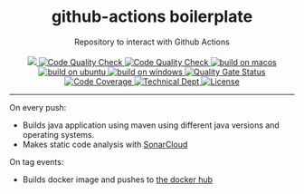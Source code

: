 <h1 align="center">github-actions boilerplate</h1>

<div align="center">
  Repository to interact with Github Actions
</div>

<br />

<div align="center">
  <!-- last commit-->
  <a href="https://github.com/akadir/github-actions/commits" title="Last Commit">
     <img src="https://img.shields.io/github/last-commit/akadir/github-actions?style=flat">
  </a>
  
  <!-- Docker Push -->
  <a href="https://github.com/akadir/github-actions/actions">
    <img src="https://github.com/akadir/github-actions/workflows/push%20docker%20image/badge.svg"
      alt="Code Quality Check" />
  </a>

  <!-- Code Quality -->
  <a href="https://github.com/akadir/github-actions/actions">
    <img src="https://github.com/akadir/github-actions/workflows/check%20code%20quality/badge.svg"
      alt="Code Quality Check" />
  </a>
  <!-- macos -->
  <a href="https://github.com/akadir/github-actions/actions">
    <img src="https://github.com/akadir/github-actions/workflows/build%20on%20macos/badge.svg"
      alt="build on macos" />
  </a>
  <!-- ubuntu -->
  <a href="https://github.com/akadir/github-actions/actions">
    <img src="https://github.com/akadir/github-actions/workflows/build%20on%20ubuntu/badge.svg"
      alt="build on ubuntu" />
  </a>
  <!-- windows -->
  <a href="https://github.com/akadir/github-actions/actions">
    <img src="https://github.com/akadir/github-actions/workflows/build%20on%20windows/badge.svg"
      alt="build on windows" />
  </a>
  <!-- Quality Gate Status -->
  <a href="https://sonarcloud.io/dashboard?id=akadir_github-actions">
    <img src="https://sonarcloud.io/api/project_badges/measure?project=akadir_github-actions&metric=alert_status"
      alt="Quality Gate Status" />
  </a>
  <!-- Code Coverage -->
  <a href="https://sonarcloud.io/component_measures?id=akadir_github-actions&metric=coverage&view=list">
    <img src="https://sonarcloud.io/api/project_badges/measure?project=akadir_github-actions&metric=coverage"
      alt="Code Coverage" />
  </a>
  <!-- Technical Dept -->
  <a href="https://sonarcloud.io/component_measures?id=akadir_github-actions&metric=sqale_index&view=list">
    <img src="https://sonarcloud.io/api/project_badges/measure?project=akadir_github-actions&metric=sqale_index"
      alt="Technical Dept" />
  </a>
  <!-- License -->
  <a href="https://img.shields.io/badge/License-MIT-blue.svg">
    <img src="https://img.shields.io/badge/License-MIT-blue.svg"
      alt="License" />
  </a>
</div>

---
On every push:

- Builds java application using maven using different java versions and operating systems.
- Makes static code analysis with [SonarCloud](https://sonarcloud.io/dashboard?id=akadir_github-actions)

On tag events:

- Builds docker image and pushes to [the docker hub](https://hub.docker.com/repository/docker/akarakoc/github-actions)